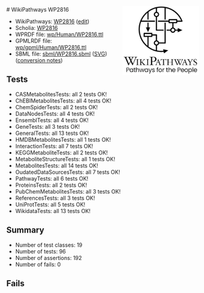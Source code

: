 <img style="float: right; width: 200px" src="../logo.png" />
# WikiPathways WP2816

* WikiPathways: [WP2816](https://new.wikipathways.org/instance/WP2816) ([edit](https://identifiers.org/wikipathways:WP2816))
* Scholia: [WP2816](https://scholia.toolforge.org/wikipathways/WP2816)
* WPRDF file: [wp/Human/WP2816.ttl](../wp/Human/WP2816.ttl)
* GPMLRDF file: [wp/gpml/Human/WP2816.ttl](../wp/gpml/Human/WP2816.ttl)
* SBML file: [sbml/WP2816.sbml](../sbml/WP2816.sbml) ([SVG](../sbml/WP2816.svg)) ([conversion notes](../sbml/WP2816.txt))

## Tests
* CASMetabolitesTests: all 2 tests OK!
* ChEBIMetabolitesTests: all 4 tests OK!
* ChemSpiderTests: all 2 tests OK!
* DataNodesTests: all 4 tests OK!
* EnsemblTests: all 4 tests OK!
* GeneTests: all 3 tests OK!
* GeneralTests: all 13 tests OK!
* HMDBMetabolitesTests: all 1 tests OK!
* InteractionTests: all 7 tests OK!
* KEGGMetaboliteTests: all 2 tests OK!
* MetaboliteStructureTests: all 1 tests OK!
* MetabolitesTests: all 14 tests OK!
* OudatedDataSourcesTests: all 7 tests OK!
* PathwayTests: all 6 tests OK!
* ProteinsTests: all 2 tests OK!
* PubChemMetabolitesTests: all 3 tests OK!
* ReferencesTests: all 3 tests OK!
* UniProtTests: all 5 tests OK!
* WikidataTests: all 13 tests OK!


## Summary

* Number of test classes: 19
* Number of tests: 96
* Number of assertions: 192
* Number of fails: 0

## Fails

